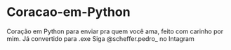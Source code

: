 # Coracao-em-Python
Coração em Python para enviar pra quem você ama, feito com carinho por mim.
Já convertido para .exe
Siga @scheffer.pedro_ no Intagram
